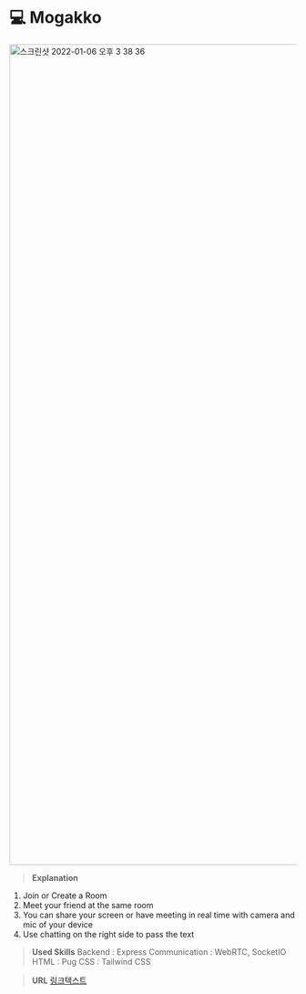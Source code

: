 # 💻 Mogakko

<img width="1440" alt="스크린샷 2022-01-06 오후 3 38 36" src="https://user-images.githubusercontent.com/85481204/148340109-146411dc-dff2-4963-ae96-52e50e0dc69e.png">

> **Explanation** 
1. Join or Create a Room
2. Meet your friend at the same room 
3. You can share your screen or have meeting in real time with camera and mic of your device
4. Use chatting on the right side to pass the text



> **Used Skills**
Backend : Express
Communication : WebRTC, SocketIO
HTML : Pug
CSS : Tailwind CSS




> **URL**
[링크텍스트](https://jobscrapper-refactoring.insub40671.repl.co/search?word=Android)


